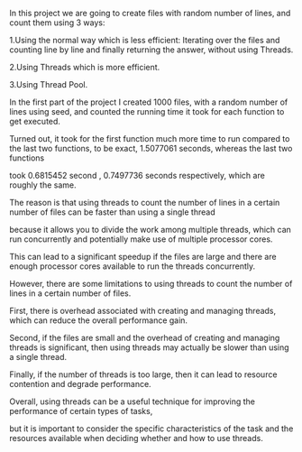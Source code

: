 In this project we are going to create files with random number of lines, and count them using 3 ways:

1.Using the normal way which is less efficient: Iterating over the files and counting line by line and finally returning the answer, without using Threads.

2.Using Threads which is more efficient.

3.Using Thread Pool.


In the first part of the project I created 1000 files, with a random number of lines using seed, and counted the running time it took for each function to get executed.

Turned out, it took for the first function much more time to run compared to the last two functions, to be exact, 1.5077061 seconds, whereas the last two functions

took 0.6815452 second , 0.7497736 seconds respectively, which are roughly the same.

The reason is that using threads to count the number of lines in a certain number of files can be faster than using a single thread

because it allows you to divide the work among multiple threads, which can run concurrently and potentially make use of multiple processor cores.

This can lead to a significant speedup if the files are large and there are enough processor cores available to run the threads concurrently.

However, there are some limitations to using threads to count the number of lines in a certain number of files.

First, there is overhead associated with creating and managing threads, which can reduce the overall performance gain.

Second, if the files are small and the overhead of creating and managing threads is significant, then using threads may actually be slower than using a single thread.

Finally, if the number of threads is too large, then it can lead to resource contention and degrade performance.

Overall, using threads can be a useful technique for improving the performance of certain types of tasks,

but it is important to consider the specific characteristics of the task and the resources available when deciding whether and how to use threads.